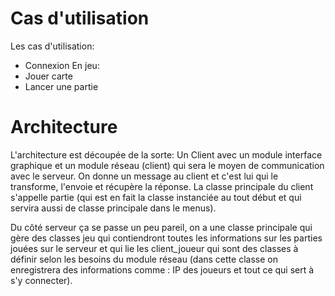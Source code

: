 # Cas d'utilisation #
Les cas d'utilisation:
  * Connexion
En jeu:
  * Jouer carte
  * Lancer une partie

# Architecture #

L'architecture est découpée de la sorte: Un Client avec un module interface graphique et un module réseau (client) qui sera le moyen de communication avec le serveur. On donne un message au client et c'est lui qui le transforme, l'envoie et récupère la réponse. La classe principale du client s'appelle partie (qui est en fait la classe instanciée au tout début et qui servira aussi de classe principale dans le menus).

Du côté serveur ça se passe un peu pareil, on a une classe principale qui gère des classes jeu qui contiendront toutes les informations sur les parties jouées sur le serveur et qui lie les client\_joueur qui sont des classes à définir selon les besoins du module réseau (dans cette classe on enregistrera des informations comme : IP des joueurs et tout ce qui sert à s'y connecter).